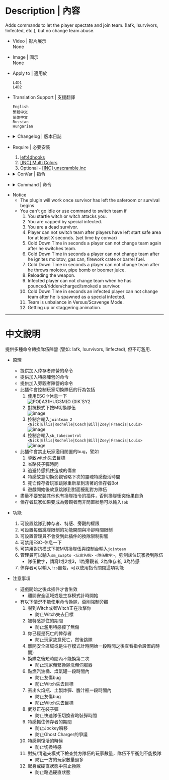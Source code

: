 # Description | 內容
Adds commands to let the player spectate and join team. (!afk, !survivors, !infected, etc.), but no change team abuse.

* Video | 影片展示
<br>None

* Image | 圖示
<br>None

* Apply to | 適用於
	```
	L4D1
	L4D2
	```

* Translation Support | 支援翻譯
	```
	English
	繁體中文
	简体中文
	Russian
	Hungarian
	```

* <details><summary>Changelog | 版本日誌</summary>

	* v4.8 (2023-5-22)
		* Support l4d2 all mutation mode

	* v4.7 (2023-5-7)
		* Player can not change team while he is getting up or staggering.

	* v4.6 (2023-5-6)
		* Add more cvars
			```php
			// If 1, Check team balance when player tries to use command to join survivor/infected team in versus/scavenge.
			// If team is unbanlance, will fail to join team!
			l4d_afk_commands_versus_teams_balance_enable "1"

			// Teams are unbalanced when one team has this many more players than the other team in versus/scavenge.
			l4d_afk_commands_versus_teams_unbalance_limit "2"
			```
		* Update Translation files

	* v4.5 (2022-12-28)
		* Add 1 cvar "l4d_afk_commands_weapon_reload_block". Player can not change team when he is reloading the weapon.

	* v4.4
		* [AlliedModder Post](https://forums.alliedmods.net/showpost.php?p=2719702&postcount=32)
		* Remake Code
		* Add translation support.
		* Update L4D2 "The Last Stand" gamedata, credit to [Lux](https://forums.alliedmods.net/showthread.php?p=2714236)
		* Add more convar and limit to prevent players from changing team abuse.
		* Add more commands
		* No change team abuse
		* Player can go idle even if alone in server
		* Allow alive survivor player suicides by using '!zs'
		* Adm Command ```sm_swapto <player> <team>```, Adm forces player to swap team
		* Compatible with [r2comp_unscramble](https://forums.alliedmods.net/showthread.php?t=327711)
		* Remove gamedata

	* v1.2
		* [Original Plugin By MasterMe](https://forums.alliedmods.net/showthread.php?p=1130434)
</details>

* Require | 必要安裝
	1. [left4dhooks](https://forums.alliedmods.net/showthread.php?t=321696)
	2. [[INC] Multi Colors](https://github.com/fbef0102/L4D1_2-Plugins/releases/tag/Multi-Colors)
	3. Optional - [[INC] unscramble.inc](https://github.com/raziEiL/r2comp-standalone/blob/master/sourcemod/scripting/include/unscramble.inc)

* <details><summary>ConVar | 指令</summary>

	* cfg/sourcemod/l4d_afk_commands.cfg
		```php
		// Cold Down Time in seconds a player can not change team again after he switches team. (0=off)
		l4d_afk_commands_changeteam_cooltime_block "10.0"

		// If 1, Dead Survivor player can not switch team.
		l4d_afk_commands_deadplayer_block "1"

		// Player can not switch team after players have left start safe area for at least x seconds (0=off).
		l4d_afk_commands_during_game_seconds_block "0"

		// If 1, Player can not change team while he is getting up or staggering.
		l4d_afk_commands_getup_stagger_block "1"

		// Cold Down Time in seconds a player can not change team after he ignites molotov, gas can, firework crate or barrel fuel. (0=off).
		l4d_afk_commands_igniteprop_cooltime_block "15.0"

		// Players with these flags have immune to all 'block' limit (Empty = Everyone, -1: Nobody)
		l4d_afk_commands_immune_block_flag "-1"

		// Players with these flags have access to use command to infected team. (Empty = Everyone, -1: Nobody)
		l4d_afk_commands_infected_access_flag ""

		// If 1, Player can not change team when he is capped by special infected.
		l4d_afk_commands_infected_attack_block "1"

		// If 1, Infected player can not change team when he has pounced/ridden/charged/smoked a survivor.
		l4d_afk_commands_infected_cap_block "1"

		// Cold Down Time in seconds an infected player can not change team after he is spawned as a special infected. (0=off).
		l4d_afk_commands_infected_spawn_cooltime_block "10.0"

		// Players with these flags have access to use command to be an observer. (Empty = Everyone, -1: Nobody)
		l4d_afk_commands_observer_access_flag "z"

		// If 1, Block player from using 'jointeam' command in console. (This also blocks player from switching team by choosing team menu)
		l4d_afk_commands_pressM_block "1"

		// Players with these flags have access to use command to spectator team. (Empty = Everyone, -1: Nobody)
		l4d_afk_commands_spec_access_flag ""

		// Allow alive survivor player suicide by using '!zs' after joining survivor team for at least X seconds. (0=off)
		l4d_afk_commands_suicide_allow_second "30.0"

		// Players with these flags have access to use command to survivor team. (Empty = Everyone, -1: Nobody)
		l4d_afk_commands_survivor_access_flag ""

		// If 1, Block player from using 'go_away_from_keyboard' command in console. (This also blocks player from going idle with 'esc->take a break')
		l4d_afk_commands_takeabreak_block "0"

		// If 1, Block player from using 'sb_takecontrol' command in console.
		l4d_afk_commands_takecontrol_block "1"

		// Cold Down Time in seconds a player can not change team after he throws molotov, pipe bomb or boomer juice. (0=off).
		l4d_afk_commands_throwable_cooltime_block "10.0"

		// If 1, Check team balance when player tries to use command to join survivor/infected team in versus/scavenge.
		// If team is unbanlance, will fail to join team!
		l4d_afk_commands_versus_teams_balance_enable "1"

		// Teams are unbalanced when one team has this many more players than the other team in versus/scavenge.
		l4d_afk_commands_versus_teams_unbalance_limit "2"

		// If 1, Player can not change team when he is reloading the weapon.
		l4d_afk_commands_weapon_reload_block "1"

		// If 1, Player can not change team when he startle witch or being attacked by witch.
		l4d_afk_commands_witch_attack_block "1"
		```
</details>

* <details><summary>Command | 命令</summary>
	
	* **Change team to Spectate**
		```php
		sm_afk
		sm_s
		sm_away
		sm_idle
		sm_spectate
		sm_spec
		sm_spectators
		sm_joinspectators
		sm_joinspectator
		sm_jointeam1
		sm_js
		```

	* **Change team to Survivor**
		```php
		sm_join
		sm_bot
		sm_jointeam
		sm_survivors
		sm_survivor
		sm_sur
		sm_joinsurvivors
		sm_joinsurvivor
		sm_jointeam2
		sm_jg
		sm_takebot
		sm_takeover
		```

	* **Change team to Infected**
		```php
		sm_infected
		sm_inf
		sm_joininfected
		sm_joininfecteds
		sm_jointeam3
		sm_zombie
		```

	* **Switch team to fully an observer**
		```php
		sm_observer
		sm_ob
		sm_observe
		```

	* **Survivor Player Suicides**
		```php
		sm_zs
		```

	* **Adm force player to change team (Adm Required: ADMFLAG_BAN)**
		* teamnum is 1,2,3. 1=Spectator, 2=Survivor, 3=Infected
			```php
			sm_swapto <player1> [player2] ... [playerN] <teamnum> - swap all listed players to <teamnum> (1,2, or 3)
			```
</details>

* Notice
	* The plugin will work once survivor has left the saferoom or survival begins
	* You can't go idle or use command to switch team if
		1. You startle witch or witch attacks you.
		2. You are capped by special infected.
		3. You are a dead survivor.
		4. Player can not switch team after players have left start safe area for at least X seconds. (set time by convar)
		5. Cold Down Time in seconds a player can not change team again after he switches team.
		6. Cold Down Time in seconds a player can not change team after he ignites molotov, gas can, firework crate or barrel fuel.
		7. Cold Down Time in seconds a player can not change team after he throws molotov, pipe bomb or boomer juice.
		8. Reloading the weapon.
		9. Infected player can not change team when he has pounced/ridden/charged/smoked a survivor.
		10. Cold Down Time in seconds an infected player can not change team after he is spawned as a special infected.
		11. Team is unbalance in Versus/Scavenge Mode.
		12. Getting up or staggering animation.

- - - -
# 中文說明
提供多種命令轉換隊伍陣營 (譬如: !afk, !survivors, !infected), 但不可濫用.

* 原理
	* 提供加入倖存者陣營的命令
	* 提供加入特感陣營的命令
	* 提供加入旁觀者陣營的命令
	* 此插件會控制玩家切換隊伍的行為包括
		1. 使用ESC->休息一下
		<br/>![POI)A31HUG3M(O (0IK`SY2](https://user-images.githubusercontent.com/12229810/209460474-e795534e-335c-4cff-83e7-3a737ec0d47e.png)
		2. 對抗模式下按M切換隊伍
		<br/>![image](https://user-images.githubusercontent.com/12229810/209460497-af899ea0-d670-4de8-9da9-e242eeae30e2.png)
		3. 控制台輸入```jointeam 2 <Nick|Ellis|Rochelle|Coach|Bill|Zoey|Francis|Louis>```
		<br/>![image](https://user-images.githubusercontent.com/12229810/209460517-547fe0c9-eb9b-456c-8fc7-f72f2d70f59c.png)
		4. 控制台輸入```sb_takecontrol <Nick|Ellis|Rochelle|Coach|Bill|Zoey|Francis|Louis>```
		<br/>![image](https://user-images.githubusercontent.com/12229810/209469875-f17e87bd-907a-4a64-b9b4-023bac157b13.png)
	* 此插件會禁止玩家濫用閒置的bug，譬如
		1. 導致witch失去目標
		2. 省略裝子彈時間
		3. 逃避特感抓住造成的傷害
		4. 特感故意切換旁觀省略下次的靈魂特感復活時間
		5. 死亡倖存者玩家跳隊重新拿到活著的倖存者Bot
		6. 遊戲開始後故意跳隊到對面擾亂對方隊伍
	* 盡量不要安裝其他也有換隊指令的插件，否則換隊衝突後果自負
	* 倖存者玩家如果要成為旁觀者而非閒置狀態可以輸入```!ob```

* 功能
	1. 可設置跳隊到倖存者、特感、旁觀的權限
	2. 可設置每個跳隊限制的功能開關與冷卻時間限制
	3. 可設置管理員不會受到此插件的換隊限制影響
	4. 可禁用ESC-休息一下
	5. 可禁用對抗模式下按M切換隊伍與控制台輸入```jointeam```
	6. 管理員可以輸入```sm_swapto <玩家名稱> <隊伍數字>```，強制該位玩家換到隊伍
		* 隊伍數字，請寫1或2或3，1為旁觀者, 2為倖存者, 3為特感
	7. 倖存者可以輸入```!zs```自殺，可以使用指令關閉這項功能

* 注意事項
	* 遊戲開始之後此插件才會生效
		* 離開安全區域或是生存模式計時開始
	* 有以下情況不能使用命令換隊，否則強制旁觀
		1. 嚇到Witch或者Witch正在攻擊你
			* 防止Witch失去目標
		2. 被特感抓住的期間
			* 防止濫用特感控了無傷
		3. 你已經是死亡的倖存者
			* 防止玩家故意死亡，然後跳隊
		4. 離開安全區域或是生存模式計時開始一段時間之後查看指令設置的時間)
		5. 換隊之後短時間內不能換第二次
			* 防止玩家頻繁換隊洗頻伺服器
		6. 點燃汽油桶、煤氣罐一段時間內
			* 防止友傷bug
			* 防止Witch失去目標
		7. 丟出火焰瓶、土製炸彈、膽汁瓶一段時間內
			* 防止友傷bug
			* 防止Witch失去目標
		8. 武器正在裝子彈
			* 防止快速隊伍切換省略裝彈時間
		9. 特感抓住倖存者的期間
			* 防止Jockey瞬移
			* 防止Ghost Charger的爭議
		10. 特感剛復活的時候
			* 防止切換特感
		11. 對抗/清道夫模式下檢查雙方隊伍的玩家數量，隊伍不平衡則不能換隊
			* 防止一方的玩家數量過多
		12. 起身或硬直狀態中禁止換隊
			* 防止略過硬直狀態